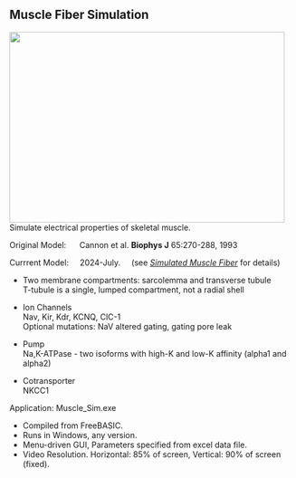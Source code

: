 
## Muscle Fiber Simulation
<img src="https://github.com/Cannon-Lab/Muscle_Fiber_Simulation/blob/main/images/Muscle_Fiber_Sim.png" width="486" height="337">
Simulate electrical properties of skeletal muscle.

Original Model: &nbsp;&nbsp;&nbsp;&nbsp; Cannon et al. **Biophys J** 65:270-288, 1993 <br>

Currrent Model: &nbsp;&nbsp;&nbsp; 2024-July. &nbsp;&nbsp;&nbsp; (see [*Simulated Muscle Fiber*](https://github.com/Cannon-Lab/Muscle_Fiber_Simulation/blob/main/docs/Simulated%20Muscle%20Fiber.pdf) for details)

- Two membrane compartments: sarcolemma and transverse tubule <br>
   T-tubule is a single, lumped compartment, not a radial shell <br>
   
- Ion Channels <br>
   Nav, Kir, Kdr, KCNQ, ClC-1 <br>
   Optional mutations: NaV altered gating, gating pore leak<br>
   
- Pump <br>
   Na,K-ATPase - two isoforms with high-K and low-K affinity (alpha1 and alpha2) <br>
    
- Cotransporter <br>
   NKCC1

Application:  Muscle_Sim.exe
- Compiled from FreeBASIC.
- Runs in Windows, any version.
- Menu-driven GUI, Parameters specified from excel data file.
- Video Resolution.  Horizontal: 85% of screen, Vertical: 90% of screen (fixed).
  
